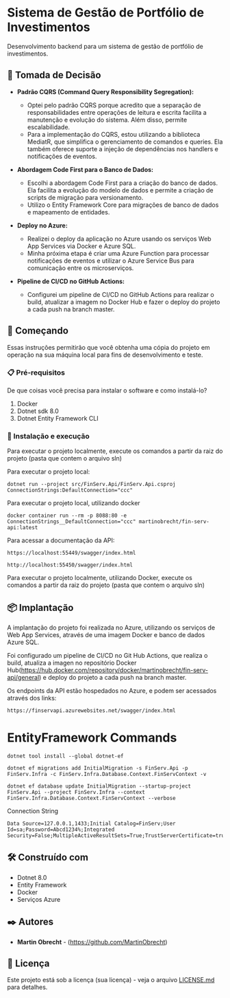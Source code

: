 # Sistema de Gestão de Portfólio de Investimentos

Desenvolvimento backend para um sistema de gestão de portfólio de investimentos.

## 🔌 Tomada de Decisão

- **Padrão CQRS (Command Query Responsibility Segregation):**
    - Optei pelo padrão CQRS porque acredito que a separação de responsabilidades entre operações de leitura e escrita facilita a manutenção e evolução do sistema. Além disso, permite escalabilidade.
    - Para a implementação do CQRS, estou utilizando a biblioteca MediatR, que simplifica o gerenciamento de comandos e queries. Ela também oferece suporte a injeção de dependências nos handlers e notificações de eventos.

- **Abordagem Code First para o Banco de Dados:**
    - Escolhi a abordagem Code First para a criação do banco de dados. Ela facilita a evolução do modelo de dados e permite a criação de scripts de migração para versionamento.
    - Utilizo o Entity Framework Core para migrações de banco de dados e mapeamento de entidades.

- **Deploy no Azure:**
    - Realizei o deploy da aplicação no Azure usando os serviços Web App Services via Docker e Azure SQL.
    - Minha próxima etapa é criar uma Azure Function para processar notificações de eventos e utilizar o Azure Service Bus para comunicação entre os microserviços.

- **Pipeline de CI/CD no GitHub Actions:**
    - Configurei um pipeline de CI/CD no GitHub Actions para realizar o build, atualizar a imagem no Docker Hub e fazer o deploy do projeto a cada push na branch master.

## 🚀 Começando

Essas instruções permitirão que você obtenha uma cópia do projeto em operação na sua máquina local para fins de desenvolvimento e teste.


### 📋 Pré-requisitos

De que coisas você precisa para instalar o software e como instalá-lo?

1. Docker
2. Dotnet sdk 8.0
3. Dotnet Entity Framework CLI

### 🔧 Instalação e execução

Para executar o projeto localmente, execute os comandos a partir da raiz do projeto (pasta que contem o arquivo sln)

Para executar o projeto local:

```
dotnet run --project src/FinServ.Api/FinServ.Api.csproj ConnectionStrings:DefaultConnection="ccc"
```

Para executar o projeto local, utilizando docker
   
```
docker container run --rm -p 8088:80 -e ConnectionStrings__DefaultConnection="ccc" martinobrecht/fin-serv-api:latest
```

Para acessar a documentação da API:

```
https://localhost:55449/swagger/index.html

http://localhost:55450/swagger/index.html
```

Para executar o projeto localmente, utilizando Docker, execute os comandos a partir da raiz do projeto (pasta que contem o arquivo sln)


## 📦 Implantação

A implantação do projeto foi realizada no Azure, utilizando os serviços de Web App Services, através de uma imagem Docker e banco de dados Azure SQL.

Foi configurado um pipeline de CI/CD no Git Hub Actions, que realiza o build, atualiza a imagen no repositório Docker Hub(https://hub.docker.com/repository/docker/martinobrecht/fin-serv-api/general) e deploy do projeto a cada push na branch master.

Os endpoints da API estão hospedados no Azure, e podem ser acessados através dos links:

```
https://finservapi.azurewebsites.net/swagger/index.html
```

# EntityFramework Commands

```
dotnet tool install --global dotnet-ef
```

```
dotnet ef migrations add InitialMigration -s FinServ.Api -p FinServ.Infra -c FinServ.Infra.Database.Context.FinServContext -v
```

```
dotnet ef database update InitialMigration --startup-project FinServ.Api --project FinServ.Infra --context FinServ.Infra.Database.Context.FinServContext --verbose
```

Connection String

```
Data Source=127.0.0.1,1433;Initial Catalog=FinServ;User Id=sa;Password=Abcd1234%;Integrated Security=False;MultipleActiveResultSets=True;TrustServerCertificate=true;
```


## 🛠️ Construído com

* Dotnet 8.0
* Entity Framework
* Docker
* Serviços Azure

## ✒️ Autores

* **Martin Obrecht** - (https://github.com/MartinObrecht)

## 📄 Licença

Este projeto está sob a licença (sua licença) - veja o arquivo [LICENSE.md](https://github.com/MartinObrecht/FinServ/licenca) para detalhes.

